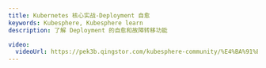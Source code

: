 ```yaml
---
title: Kubernetes 核心实战-Deployment 自愈
keywords: Kubesphere, Kubesphere learn
description: 了解 Deployment 的自愈和故障转移功能

video:
  videoUrl: https://pek3b.qingstor.com/kubesphere-community/%E4%BA%91%E5%8E%9F%E7%94%9F%E5%AE%9E%E6%88%98/50%E3%80%81Kubernetes-%E6%A0%B8%E5%BF%83%E5%AE%9E%E6%88%98-%E5%B7%A5%E4%BD%9C%E8%B4%9F%E8%BD%BD-Deployment%E8%87%AA%E6%84%88%26%E6%95%85%E9%9A%9C%E8%BD%AC%E7%A7%BB%E8%83%BD%E5%8A%9B.mp4
---
```

